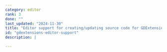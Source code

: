 ```yaml
---
category: editor
rank: 3
done: ""
last_updated: "2024-11-30"
title: "Editor support for creating/updating source code for GDExtensions"
id: "gdextensions-editor-support"
description: |

---
```

